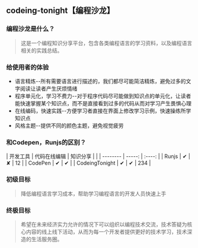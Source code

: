 ## codeing-tonight【编程沙龙】

### 编程沙龙是什么？
> 这是一个编程知识分享平台，包含各类编程语言的学习资料，以及编程语言相关的实践总结。

### 给使用者的体验
- 语言精炼--所有需要语言进行描述的，我们都尽可能简洁精炼，避免过多的文字阅读让读者产生厌烦情绪
- 程序单元化，学习不费力--对于程序代码尽可能做到知识点的单元化，让读者能快速掌握某个知识点，而不是直接看到过多的代码从而对学习产生畏惧心理
- 在线编码，快速实践--方便学习者直接在界面上修改学习示例，快速操练所学知识点
- 风格主题--提供不同的颜色主题，避免视觉疲劳

### 和Codepen，Runjs的区别？
| 开发工具        | 代码在线编辑   |  知识分享  |   |
| --------   | -----: | :----:  |
| Runjs      |   ✔    |  ✘  |   12   |
| CodePen    |   ✔    |   ✔   |
| CodeingTonight  |   ✔    |   ✔    |  234  |

### 初级目标
> 降低编程语言学习成本，帮助学习编程语言的开发人员快速上手

### 终极目标
> 希望在未来经济实力允许的情况下可以组织以编程技术交流，技术答疑为核心内容的线上线下活动，从而为每一个开发者提供更好的技术学习，技术深造的生活服务圈。

